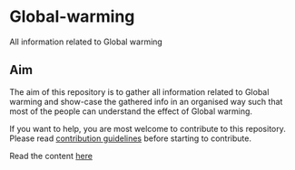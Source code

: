 # Global-warming
All information related to Global warming

## Aim

The aim of this repository is to gather all information related to Global warming and show-case the gathered info in an organised way such that most of the people can understand the effect of Global warming.

If you want to help, you are most welcome to contribute to this repository. Please read [contribution guidelines](/contribution.md) before starting to contribute.

Read the content [here](/master/content.md)
